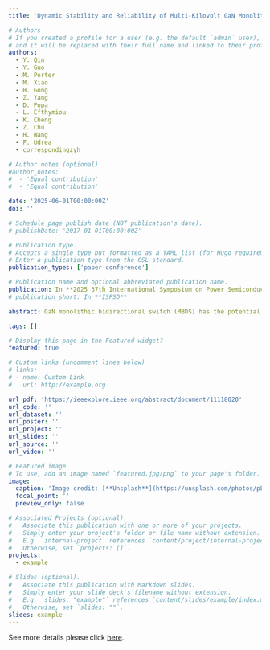 ```yaml
---
title: 'Dynamic Stability and Reliability of Multi-Kilovolt GaN Monolithic Bidirectional HEMT'

# Authors
# If you created a profile for a user (e.g. the default `admin` user), write the username (folder name) here
# and it will be replaced with their full name and linked to their profile.
authors:
  - Y. Qin
  - Y. Guo
  - M. Porter
  - M. Xiao
  - H. Gong
  - Z. Yang
  - D. Popa
  - L. Efthymiou
  - K. Cheng
  - Z. Chu
  - H. Wang
  - F. Udrea
  - correspondingzyh

# Author notes (optional)
#author_notes:
#  - 'Equal contribution'
#  - 'Equal contribution'

date: '2025-06-01T00:00:00Z'
doi: ''

# Schedule page publish date (NOT publication's date).
# publishDate: '2017-01-01T00:00:00Z'

# Publication type.
# Accepts a single type but formatted as a YAML list (for Hugo requirements).
# Enter a publication type from the CSL standard.
publication_types: ['paper-conference']

# Publication name and optional abbreviated publication name.
publication: In **2025 37th International Symposium on Power Semiconductor Devices and ICs (ISPSD)**, pp. 109-112, Jun. 2025
# publication_short: In **ISPSD**

abstract: GaN monolithic bidirectional switch (MBDS) has the potential to enable revolutionary advances in AC power conversion. Despite the availability of industrial 650−V MBDS engineering samples, there have been very few reliability reports of GaN MBDS, and none has been performed up to kilovolt. Here we demonstrate a GaN enhancement-mode (E-mode) MBDS with high breakdown voltage (BV) over 3 kV in both polarities, and for the first time, study the dynamic stability and reliability of a GaN MBDS up to ±1.2kV blocking voltage. The device deploys a dual p-GaN junction termination extension (D JTE) design to achieve high BV. Pulse I-V, HTGB, and HTRB measurements were performed with an emphasis on the unique stress for bidirectional devices, including the reverse bias blocking and the impact of high-side gate. We find the dynamic on-resistance of the JTE-MBDS is sensitive to the low-side gate bias but insensitive to the high-side gate bias. Under the HTRB test, the MBDS shows larger shifts in on-resistance and threshold voltage under the reverse bias blocking compared to those under the forward bias blocking. Physical mechanisms are discussed and supported by TCAD simulations. Overall, our work suggests the importance of establishing a new framework for reliability evaluation of MBDS devices, which must account for the asymmetric trapping dynamics under bidirectional voltage blocking, as well as the impact of the second gate.

tags: []

# Display this page in the Featured widget?
featured: true

# Custom links (uncomment lines below)
# links:
# - name: Custom Link
#   url: http://example.org

url_pdf: 'https://ieeexplore.ieee.org/abstract/document/11118020'
url_code: ''
url_dataset: ''
url_poster: ''
url_project: ''
url_slides: ''
url_source: ''
url_video: ''

# Featured image
# To use, add an image named `featured.jpg/png` to your page's folder.
image:
  caption: 'Image credit: [**Unsplash**](https://unsplash.com/photos/pLCdAaMFLTE)'
  focal_point: ''
  preview_only: false

# Associated Projects (optional).
#   Associate this publication with one or more of your projects.
#   Simply enter your project's folder or file name without extension.
#   E.g. `internal-project` references `content/project/internal-project/index.md`.
#   Otherwise, set `projects: []`.
projects:
  - example

# Slides (optional).
#   Associate this publication with Markdown slides.
#   Simply enter your slide deck's filename without extension.
#   E.g. `slides: "example"` references `content/slides/example/index.md`.
#   Otherwise, set `slides: ""`.
slides: example
---
```


See more details please click [here](https://ieeexplore.ieee.org/abstract/document/11118020).

